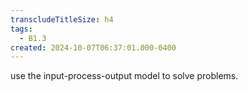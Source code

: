 ```yaml
---
transcludeTitleSize: h4
tags:
  - B1.3
created: 2024-10-07T06:37:01.000-0400
---
```

use the input-process-output model to solve problems.
